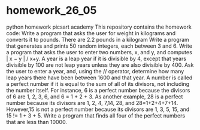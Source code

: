 # homework_26_05
python homework picsart academy
This repository contains the homework code:
Write a program that asks the user for weight in kilograms and converts it to pounds. There are 2.2 pounds in a kilogram
Write a program that generates and prints 50 random integers, each between 3 and 6.
Write a program that asks the user to enter two numbers, x, and y, and computes | x − y | /  x+y.
A year is a leap year if it is divisible by 4, except that years divisible by 100 are not leap years unless they are also divisible by 400. Ask the user to enter a year, and, using the // operator, determine how many leap years there have been between 1600 and that year.
A number is called a perfect number if it is equal to the sum of all of its divisors, not including the number itself. For instance, 6 is a perfect number because the divisors of 6 are 1, 2, 3, 6, and 6 = 1 + 2 + 3. As another example, 28 is a perfect number because its divisors are 1, 2, 4, 7,14, 28, and 28=1+2+4+7+14. However,15 is not a perfect number because its divisors are 1, 3, 5, 15, and 15 != 1 + 3 + 5. Write a program that finds all four of the perfect numbers that are less than 10000.
